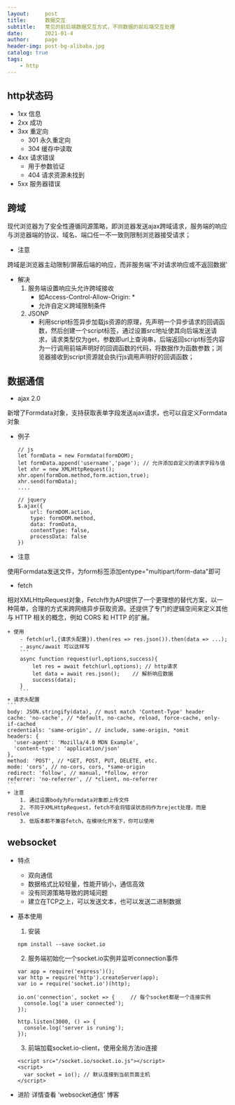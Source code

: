 ```yaml
---
layout:     post
title:      数据交互
subtitle:   常见的前后端数据交互方式，不同数据的前后端交互处理
date:       2021-01-4
author:     page
header-img: post-bg-alibaba.jpg
catalog: true
tags:
    - http
---
```


## http状态码
- 1xx 信息
- 2xx 成功
- 3xx 重定向
    + 301 永久重定向
    + 304 缓存中读取
- 4xx 请求错误
    + 用于参数验证
    + 404 请求资源未找到
- 5xx 服务器错误

## 跨域
现代浏览器为了安全性遵循同源策略，即浏览器发送ajax跨域请求，服务端的响应与浏览器端的协议、域名、端口任一不一致则限制浏览器接受请求；

- 注意

跨域是浏览器主动限制/屏蔽后端的响应，而非服务端'不对请求响应或不返回数据'

- 解决
    1. 服务端设置响应头允许跨域接收
        + 如Access-Control-Allow-Origin: *
        + 允许自定义跨域限制条件
    2. JSONP
        + 利用script标签异步加载js资源的原理，先声明一个异步请求的回调函数，然后创建一个script标签，通过设置src地址使其向后端发送请求，请求类型仅为get，参数即url上查询串，后端返回script标签内容为一行调用前端声明好的回调函数的代码，将数据作为函数参数；浏览器接收到script资源就会执行js调用声明好的回调函数；

## 数据通信
- ajax 2.0

新增了Formdata对象，支持获取表单字段发送ajax请求，也可以自定义Formdata对象

- 例子
    ```
    // js
    let formData = new Formdata(formDOM);
    let formData.append('username','page'); // 允许添加自定义的请求字段与值
    let xhr = new XMLHttpRequest();
    xhr.open(formDom.method,form.action,true);
    xhr.send(formData);
    ....

    // jquery
    $.ajax({
        url: formDOM.action,
        type: formDOM.method,
        data: fromData,
        contentType: false,
        processData: false
    })
    ```
- 注意

使用Formdata发送文件，为form标签添加entype="multipart/form-data"即可

- fetch

相对XMLHttpRequest对象，Fetch作为API提供了一个更理想的替代方案，以一种简单，合理的方式来跨网络异步获取资源。还提供了专门的逻辑空间来定义其他与 HTTP 相关的概念，例如 CORS 和 HTTP 的扩展。

    + 使用
        - fetch(url,{请求头配置}).then(res => res.json()).then(data => ...);
        - async/await 可以这样写
        ```
        async function request(url,options,success){
            let res = await fetch(url,options); // http请求
            let data = await res.json();    // 解析响应数据
            success(data);
        }
        ```
    + 请求头配置
    ```
    body: JSON.stringify(data), // must match 'Content-Type' header
    cache: 'no-cache', // *default, no-cache, reload, force-cache, only-if-cached
    credentials: 'same-origin', // include, same-origin, *omit
    headers: {
      'user-agent': 'Mozilla/4.0 MDN Example',
      'content-type': 'application/json' 
    },
    method: 'POST', // *GET, POST, PUT, DELETE, etc.
    mode: 'cors', // no-cors, cors, *same-origin
    redirect: 'follow', // manual, *follow, error
    referrer: 'no-referrer', // *client, no-referrer
    ```
    + 注意
        1. 通过设置body为Formdata对象即上传文件
        2. 不同于XMLHttpRequest，fetch不会将错误状态码作为reject处理，而是resolve
        3. 低版本都不兼容fetch，在模块化开发下，你可以使用

## websocket
- 特点
    + 双向通信
    + 数据格式比较轻量，性能开销小，通信高效
    + 没有同源策略导致的跨域问题
    + 建立在TCP之上，可以发送文本，也可以发送二进制数据
- 基本使用
    1. 安装
    ```
    npm install --save socket.io
    ```

    2. 服务端初始化一个socket.io实例并监听connection事件
    ```
    var app = require('express')();
    var http = require('http').createServer(app);
    var io = require('socket.io')(http);

    io.on('connection', socket => {     // 每个socket都是一个连接实例
      console.log('a user connected');
    });

    http.listen(3000, () => {
      console.log('server is runing');
    });
    ```

    3. 前端加载socket.io-client，使用全局方法io连接
    ```
    <script src="/socket.io/socket.io.js"></script>
    <script>
      var socket = io(); // 默认连接到当前页面主机
    </script>
    ```

- 进阶
    详情查看 'websocket通信' 博客
    
